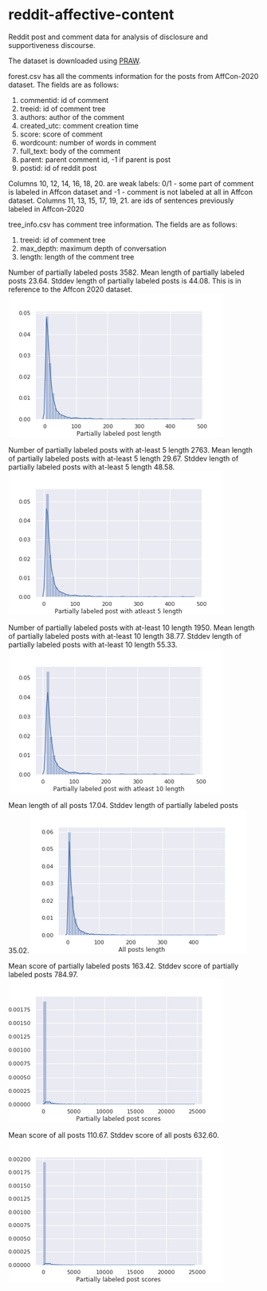 # reddit-affective-content
Reddit post and comment data for analysis of disclosure and supportiveness discourse.

The dataset is downloaded using [PRAW](https://praw.readthedocs.io/en/latest/).

forest.csv has all the comments information for the posts from AffCon-2020 dataset. 
The fields are as follows:
1. commentid: id of comment
2. treeid: id of comment tree
3. authors: author of the comment
4. created_utc: comment creation time
5. score: score of comment
6. wordcount: number of words in comment
7. full_text: body of the comment
8. parent: parent comment id, -1 if parent is post
9. postid: id of reddit post

Columns 10, 12, 14, 16, 18, 20. are weak labels: 0/1 - some part of comment is labeled in Affcon dataset and -1 - comment is not labeled at all in Affcon dataset. Columns 11, 13, 15, 17, 19, 21. are ids of sentences previously labeled in Affcon-2020


tree_info.csv has comment tree information.
The fields are as follows:
1. treeid: id of comment tree
2. max_depth: maximum depth of conversation
3. length: length of the comment tree


Number of partially labeled posts 3582. Mean length of partially labeled posts 23.64. Stddev length of partially labeled posts is 44.08. This is in reference to the Affcon 2020 dataset.
![Plot](/plots/1.png)

Number of partially labeled posts with at-least 5 length 2763. Mean length of partially labeled posts with at-least 5 length 29.67. Stddev length of partially labeled posts with at-least 5 length 48.58.
![Plot](/plots/2.png)

Number of partially labeled posts with at-least 10 length 1950. Mean length of partially labeled posts with at-least 10 length 38.77. Stddev length of partially labeled posts with at-least 10 length 55.33.
![Plot](/plots/3.png)

Mean length of all posts 17.04. Stddev length of partially labeled posts 35.02.
![Plot](/plots/4.png)

Mean score of partially labeled posts 163.42. Stddev score of partially labeled posts 784.97.
![Plot](/plots/5.png)

Mean score of all posts 110.67. Stddev score of all posts 632.60.
![Plot](/plots/6.png)
